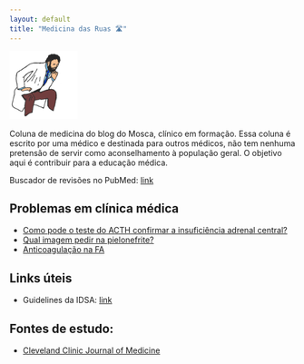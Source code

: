 ```yaml
---
layout: default
title: "Medicina das Ruas 🛣️"
---
```


![](kliniko.png)

Coluna de medicina do blog do Mosca, clínico em formação. Essa coluna é escrito por uma médico e destinada para outros médicos, não tem nenhuma pretensão de servir como aconselhamento à população geral. O objetivo aqui é contribuir para a educação médica.

Buscador de revisões no PubMed: [link](busca-pubmed)

## Problemas em clínica médica

- [Como pode o teste do ACTH confirmar a insuficiência adrenal central?](endocrino/ia-central-teste-acth)
- [Qual imagem pedir na pielonefrite?](infecto/imagem-pielo)
- [Anticoagulação na FA](cardio/FA)

## Links úteis

- Guidelines da IDSA: [link](https://www.idsociety.org/practice-guideline/all-practice-guidelines/)

## Fontes de estudo:

- [Cleveland Clinic Journal of Medicine](https://www.ccjm.org/content/article-type)